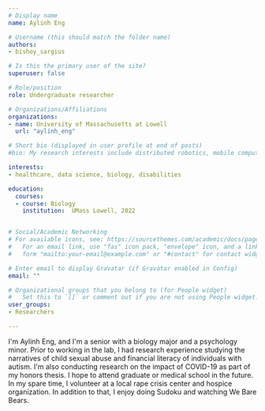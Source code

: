 ```yaml
---
# Display name
name: Aylinh Eng 

# Username (this should match the folder name)
authors:
- bishoy_sargius

# Is this the primary user of the site?
superuser: false

# Role/position
role: Undergraduate researcher

# Organizations/Affiliations
organizations:
- name: University of Massachusetts at Lowell
  url: "aylinh_eng"

# Short bio (displayed in user profile at end of posts)
#bio: My research interests include distributed robotics, mobile computing and programmable matter.

interests:
- healthcare, data science, biology, disabilities

education:
  courses:
  - course: Biology 
    institution:  UMass Lowell, 2022


# Social/Academic Networking
# For available icons, see: https://sourcethemes.com/academic/docs/page-builder/#icons
#   For an email link, use "fas" icon pack, "envelope" icon, and a link in the
#   form "mailto:your-email@example.com" or "#contact" for contact widget.

# Enter email to display Gravatar (if Gravatar enabled in Config)
email: ""

# Organizational groups that you belong to (for People widget)
#   Set this to `[]` or comment out if you are not using People widget.
user_groups:
- Researchers

---
```

I'm Aylinh Eng, and I'm a senior with a biology major and a psychology minor. Prior to working in the lab, I had research experience studying the narratives of child sexual abuse and financial literacy of individuals with autism. I'm also conducting research on the impact of COVID-19 as part of my honors thesis. I hope to attend graduate or medical school in the future. In my spare time, I volunteer at a local rape crisis center and hospice organization. In addition to that, I enjoy doing Sudoku and watching We Bare Bears.
